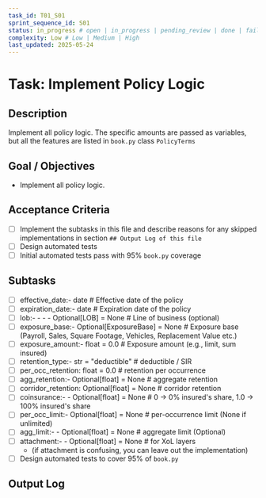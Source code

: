 ```yaml
---
task_id: T01_S01
sprint_sequence_id: S01
status: in_progress # open | in_progress | pending_review | done | failed | blocked
complexity: Low # Low | Medium | High
last_updated: 2025-05-24
---
```


# Task: Implement Policy Logic

## Description
Implement all policy logic. The specific amounts are passed as variables, but all the features are listed in `book.py` class `PolicyTerms`

## Goal / Objectives
- Implement all policy logic.

## Acceptance Criteria
- [ ] Implement the subtasks in this file and describe reasons for any skipped implementations in section `## Output Log of this file`
- [ ] Design automated tests
- [ ] Initial automated tests pass with 95% `book.py` coverage

## Subtasks
- [ ] effective_date:-  date  # Effective date of the policy
- [ ] expiration_date:- date  # Expiration date of the policy
- [ ] lob:- - - - Optional[LOB] = None  # Line of business (optional)
- [ ] exposure_base:-   Optional[ExposureBase] = None  # Exposure base (Payroll, Sales, Square Footage, Vehicles, Replacement Value etc.)
- [ ] exposure_amount:- float = 0.0  # Exposure amount (e.g., limit, sum insured)
- [ ] retention_type:-  str = "deductible"  # deductible / SIR
- [ ] per_occ_retention:  float = 0.0  # retention per occurrence
- [ ] agg_retention:-   Optional[float] = None  # aggregate retention
- [ ] corridor_retention: Optional[float] = None  # corridor retention
- [ ] coinsurance:- - Optional[float] = None  # 0 → 0% insured's share, 1.0 → 100% insured's share
- [ ] per_occ_limit:-   Optional[float] = None  # per-occurrence limit (None if unlimited)
- [ ] agg_limit:- -   Optional[float] = None  # aggregate limit (Optional)
- [ ] attachment:- -  Optional[float] = None  # for XoL layers
    - (if attachment is confusing, you can leave out the implementation)
- [ ] Design automated tests to cover 95% of `book.py`

## Output Log

